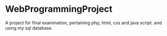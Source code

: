 # WebProgrammingProject
A project for final examination, pertaining php, html, css and java script. and using my sql database.
